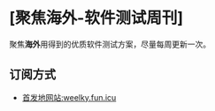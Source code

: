 # [聚焦海外-软件测试周刊]

聚焦**海外**用得到的优质软件测试方案，尽量每周更新一次。

## 订阅方式

- [首发地网站:weelky.fun.icu](https://weelky.fun.icu/)  

